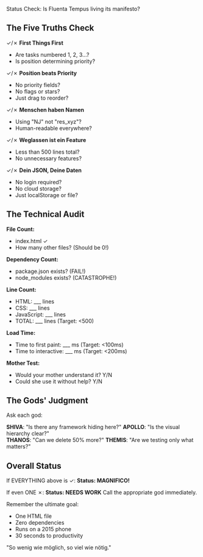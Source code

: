 Status Check: Is Fluenta Tempus living its manifesto?

## The Five Truths Check

✓/✗ **First Things First**

- Are tasks numbered 1, 2, 3...?
- Is position determining priority?

✓/✗ **Position beats Priority**  

- No priority fields?
- No flags or stars?
- Just drag to reorder?

✓/✗ **Menschen haben Namen**

- Using "NJ" not "res_xyz"?
- Human-readable everywhere?

✓/✗ **Weglassen ist ein Feature**

- Less than 500 lines total?
- No unnecessary features?

✓/✗ **Dein JSON, Deine Daten**

- No login required?
- No cloud storage?
- Just localStorage or file?

## The Technical Audit

**File Count:**

- index.html ✓
- How many other files? (Should be 0!)

**Dependency Count:**

- package.json exists? (FAIL!)
- node_modules exists? (CATASTROPHE!)

**Line Count:**

- HTML: ___ lines
- CSS: ___ lines  
- JavaScript: ___ lines
- TOTAL: ___ lines (Target: <500)

**Load Time:**

- Time to first paint: ___ ms (Target: <100ms)
- Time to interactive: ___ ms (Target: <200ms)

**Mother Test:**

- Would your mother understand it? Y/N
- Could she use it without help? Y/N

## The Gods' Judgment

Ask each god:

**SHIVA**: "Is there any framework hiding here?"
**APOLLO**: "Is the visual hierarchy clear?"  
**THANOS**: "Can we delete 50% more?"
**THEMIS**: "Are we testing only what matters?"

## Overall Status

If EVERYTHING above is ✓:
**Status: MAGNIFICO!**

If even ONE ✗:
**Status: NEEDS WORK**
Call the appropriate god immediately.

Remember the ultimate goal:

- One HTML file
- Zero dependencies  
- Runs on a 2015 phone
- 30 seconds to productivity

"So wenig wie möglich, so viel wie nötig."
